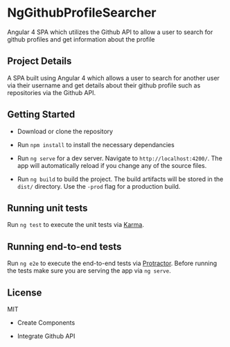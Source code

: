 # NgGithubProfileSearcher
Angular 4 SPA which utilizes the Github API to allow a user to search for github profiles and get information about the profile

## Project Details

A SPA built using Angular 4 which allows a user to search for another user via their username and get details about their github profile such as repositories via the Github API.


## Getting Started

* Download or clone the repository

* Run `npm install` to install the necessary dependancies

* Run `ng serve` for a dev server. Navigate to `http://localhost:4200/`. The app will          automatically reload if you change any of the source files.

* Run `ng build` to build the project. The build artifacts will be stored in the `dist/`       directory. Use the `-prod` flag for a production build.

## Running unit tests

Run `ng test` to execute the unit tests via [Karma](https://karma-runner.github.io).

## Running end-to-end tests

Run `ng e2e` to execute the end-to-end tests via [Protractor](http://www.protractortest.org/).
Before running the tests make sure you are serving the app via `ng serve`.

## License
MIT

* Create Components

* Integrate Github API

